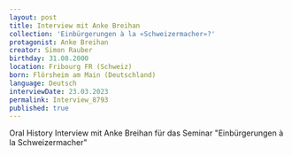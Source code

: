 ```yaml
---
layout: post
title: Interview mit Anke Breihan
collection: 'Einbürgerungen à la «Schweizermacher»?'
protagonist: Anke Breihan
creator: Simon Rauber
birthday: 31.08.2000
location: Fribourg FR (Schweiz)
born: Flörsheim am Main (Deutschland)
language: Deutsch
interviewDate: 23.03.2023
permalink: Interview_8793
published: true
---
```

Oral History Interview mit Anke Breihan für das Seminar "Einbürgerungen à la Schweizermacher"